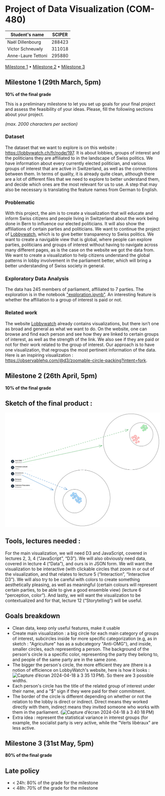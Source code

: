 # Project of Data Visualization (COM-480)

| Student's name     | SCIPER |
| ------------------ | ------ |
| Naël Dillenbourg   | 288423 |
| Victor Schneuwly   | 311018 |
| Anne-Laure Tettoni | 295880 |

[Milestone 1](#milestone-1) • [Milestone 2](#milestone-2) • [Milestone 3](#milestone-3)

## Milestone 1 (29th March, 5pm)

**10% of the final grade**

This is a preliminary milestone to let you set up goals for your final project and assess the feasibility of your ideas.
Please, fill the following sections about your project.

_(max. 2000 characters per section)_

### Dataset

The dataset that we want to explore is on this website : https://lobbywatch.ch/fr/node/197.
It is about lobbies, groups of interest and the politicians they are affiliated to in the landscape of Swiss politics. We have information about every currently elected politician, and various groups of interest that are active in Switzerland, as well as the connections between them. In terms of quality, it is already quite clean, although there are a lot of different files that we need to explore to better understand them, and decide which ones are the most relevant for us to use. A step that may also be necessary is translating the feature names from German to English.

### Problematic

With this project, the aim is to create a visualization that will educate and inform Swiss citizens and people living in Switzerland about the work being done in Bern to influence our elected politicians. It will also show the affiliations of certain parties and politicians. We want to continue the project of [Lobbywatch](https://lobbywatch.ch/fr), which is to give better transparency to Swiss politics. We want to create a navigable view that is global, where people can explore parties, politicians and groups of interest without having to navigate across many different pages, as is the case on the website we got the data from. We want to create a visualization to help citizens understand the global patterns in lobby involvement in the parliament better, which will bring a better understanding of Swiss society in general.

### Exploratory Data Analysis

The data has 245 members of parliament, affiliated to 7 parties. The exploration is in the notebook ["exploration.ipynb"](/notebooks/exploration.ipynb). An interesting feature is whether the affiliation to a group of interest is paid or not.

### Related work

The website [Lobbywatch](https://lobbywatch.ch/fr) already contains visualizations, but there isn’t one as broad and general as what we want to do. On the website, one can browse and find each person and see how they are linked to certain groups of interest, as well as the strength of the link. We also see if they are paid or not for their work related to the group of interest.
Our approach is to have one visualization, that regroups the most pertinent information of the data. Here is an inspiring visualization : https://observablehq.com/@d3/zoomable-circle-packing?intent=fork.

## Milestone 2 (26th April, 5pm)

**10% of the final grade**

## Sketch of the final product :
![Sketch](circles.png)

## Tools, lectures needed : 
For the main visualization, we will need D3 and JavaScript, covered in lectures 2, 3, 4 (“JavaScript”, “D3”). We will also obviously need data, covered in lecture 4 (“Data”), and ours is in JSON form. We will want the visualization to be interactive (with clickable circles that zoom in or out of the visualization, and that relates to lecture 5 (“Interaction”, “Interactive D3”). We will also try to be careful with colors to create something aesthetically pleasing, as well as meaningful (certain colours will represent certain parties, to be able to give a good ensemble view) (lecture 6 “perception, color”). And lastly, we will want the visualization to be contextualized and for that, lecture 12 (“Storytelling”) will be useful.

## Goals breakdown
- Clean data, keep only useful features, make it usable
- Create main visualization : a big circle for each main category of groups of interest, subcircles inside for more specific categorization (e.g, as in sketch : "Agriculture" has as a subcategory "Anti-OMG"), and inside, smaller circles, each representing a person. The background of the person's circle is a specific color, representing the party they belong to, and people of the same party are in the same zone.
- The bigger the person's circle, the more efficient they are (there is a notion of efficience on LobbyWatch's website, here is how it looks : <img width="30" alt="Capture d’écran 2024-04-18 à 3 35 13 PM" src="https://github.com/com-480-data-visualization/data-viz/assets/56971914/4f3bf4f3-05e8-4846-922e-0d00fc66aad7">). So there are 3 possible widths.
- Each person's circle has the title of the related group of interest under their name, and a "$" sign if they were paid for their commitment.
- The border of the circle is different depending on whether or not the relation to the lobby is direct or indirect. Direct means they worked directly with them, indirect means they invited someone who works with them in the parliament. (<img width="50" alt="Capture d’écran 2024-04-18 à 3 40 18 PM" src="https://github.com/com-480-data-visualization/data-viz/assets/56971914/49b51048-1556-4f55-911a-f712b813df9d">)
- Extra idea : represent the statistical variance in interest groups (for example, the socialist party is very active, while the "Verts libéraux" are less active.

## Milestone 3 (31st May, 5pm)

**80% of the final grade**

## Late policy

- < 24h: 80% of the grade for the milestone
- < 48h: 70% of the grade for the milestone
